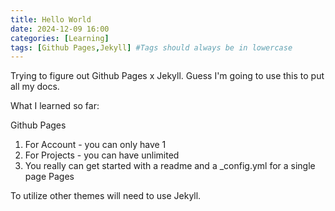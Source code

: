 ```yaml
---
title: Hello World
date: 2024-12-09 16:00 
categories: [Learning]
tags: [Github Pages,Jekyll] #Tags should always be in lowercase
---
```


Trying to figure out Github Pages x Jekyll.
Guess I'm going to use this to put all my docs.

What I learned so far:

Github Pages
1. For Account - you can only have 1
2. For Projects - you can have unlimited
3. You really can get started with a readme and a _config.yml for a single page Pages

To utilize other themes will need to use Jekyll.

